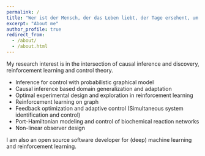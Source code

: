 ```yaml
---
permalink: /
title: "Wer ist der Mensch, der das Leben liebt, der Tage ersehent, um Gutes zu sehen?"
excerpt: "About me"
author_profile: true
redirect_from: 
  - /about/
  - /about.html
---
```


My research interest is in the intersection of causal inference and discovery, reinforcement learning and control theory. 


- Inference for control with probabilistic graphical model
- Causal inference based domain generalization and adaptation
- Optimal experimental design and exploration in reinforcement learning
- Reinforcement learning on graph
- Feedback optimization and adaptive control (Simultaneous system identification and control)
- Port-Hamiltonian modeling and control of biochemical reaction networks
- Non-linear observer design
 
I am also an open source software developer for (deep) machine learning and reinforcement learning.
